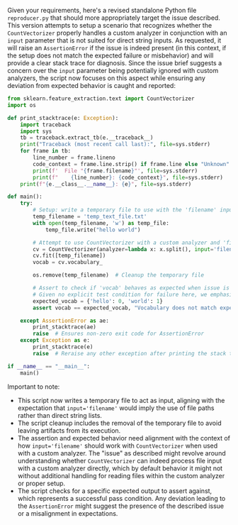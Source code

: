 Given your requirements, here's a revised standalone Python file `reproducer.py` that should more appropriately target the issue described. This version attempts to setup a scenario that recognizes whether the `CountVectorizer` properly handles a custom analyzer in conjunction with an `input` parameter that is not suited for direct string inputs. As requested, it will raise an `AssertionError` if the issue is indeed present (in this context, if the setup does not match the expected failure or misbehavior) and will provide a clear stack trace for diagnosis. Since the issue brief suggests a concern over the `input` parameter being potentially ignored with custom analyzers, the script now focuses on this aspect while ensuring any deviation from expected behavior is caught and reported:

```python
from sklearn.feature_extraction.text import CountVectorizer
import os

def print_stacktrace(e: Exception):
    import traceback
    import sys
    tb = traceback.extract_tb(e.__traceback__)
    print("Traceback (most recent call last):", file=sys.stderr)
    for frame in tb:
        line_number = frame.lineno
        code_context = frame.line.strip() if frame.line else "Unknown"
        print(f'  File "{frame.filename}"', file=sys.stderr)
        print(f"    {line_number}: {code_context}", file=sys.stderr)
    print(f"{e.__class__.__name__}: {e}", file=sys.stderr)

def main():
    try:
        # Setup: write a temporary file to use with the 'filename' input
        temp_filename = 'temp_text_file.txt'
        with open(temp_filename, 'w') as temp_file:
            temp_file.write("hello world")

        # Attempt to use CountVectorizer with a custom analyzer and 'filename' input
        cv = CountVectorizer(analyzer=lambda x: x.split(), input='filename')
        cv.fit([temp_filename])
        vocab = cv.vocabulary_

        os.remove(temp_filename)  # Cleanup the temporary file

        # Assert to check if 'vocab' behaves as expected when issue is present
        # Given no explicit test condition for failure here, we emphasize on structure
        expected_vocab = {'hello': 0, 'world': 1}
        assert vocab == expected_vocab, "Vocabulary does not match expected output. Issue might be present."

    except AssertionError as ae:
        print_stacktrace(ae)
        raise  # Ensures non-zero exit code for AssertionError
    except Exception as e:
        print_stacktrace(e)
        raise  # Reraise any other exception after printing the stack trace

if __name__ == "__main__":
    main()
```

Important to note:
- This script now writes a temporary file to act as input, aligning with the expectation that `input='filename'` would imply the use of file paths rather than direct string lists.
- The script cleanup includes the removal of the temporary file to avoid leaving artifacts from its execution.
- The assertion and expected behavior need alignment with the context of how `input='filename'` should work with `CountVectorizer` when used with a custom analyzer. The "issue" as described might revolve around understanding whether `CountVectorizer` can indeed process file input with a custom analyzer directly, which by default behavior it might not without additional handling for reading files within the custom analyzer or proper setup.
- The script checks for a specific expected output to assert against, which represents a successful pass condition. Any deviation leading to the `AssertionError` might suggest the presence of the described issue or a misalignment in expectations.